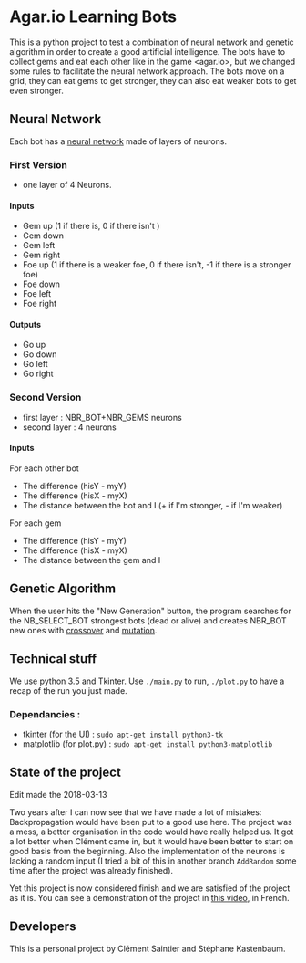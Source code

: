Agar.io Learning Bots
=====================
This is a python project to test a combination of neural network and genetic
algorithm in order to create a good artificial intelligence.
The bots have to collect gems and eat each other like in the game <agar.io>, but
we changed some rules to facilitate the neural network approach. The bots move
on a grid, they can eat gems to get stronger, they can also eat weaker bots to
get even stronger.

Neural Network
--------------
Each bot has a
[neural network](https://en.wikipedia.org/wiki/Artificial_neural_network) made
of layers of neurons.

### First Version
* one layer of 4 Neurons.

#### Inputs
* Gem up (1 if there is, 0  if there isn't )
* Gem down
* Gem left
* Gem right
* Foe up (1 if there is a weaker foe, 0 if there isn't, -1 if there is a
stronger foe)
* Foe down
* Foe left
* Foe right

#### Outputs
* Go up
* Go down
* Go left
* Go right

### Second Version
* first layer : NBR_BOT+NBR_GEMS neurons
* second layer : 4 neurons

#### Inputs
For each other bot
* The difference (hisY - myY)
* The difference (hisX - myX)
* The distance between the bot and I (+ if I'm stronger, - if I'm weaker)

For each gem
* The difference (hisY - myY)
* The difference (hisX - myX)
* The distance between the gem and I

Genetic Algorithm
-----------------
When the user hits the "New Generation" button, the program searches for the
NB_SELECT_BOT strongest bots (dead or alive) and creates NBR_BOT new ones with
[crossover](https://en.wikipedia.org/wiki/Crossover_%28genetic_algorithm%29)
and [mutation](https://en.wikipedia.org/wiki/Mutation_%28genetic_algorithm%29).

Technical stuff
---------------
We use python 3.5 and Tkinter. Use `./main.py` to run, `./plot.py` to have a
recap of the run you just made.

### Dependancies :
* tkinter (for the UI) : `sudo apt-get install python3-tk`
* matplotlib (for plot.py) : `sudo apt-get install python3-matplotlib`


State of the project
--------------------
Edit made the 2018-03-13

Two years after I can now see that we have made a lot of mistakes:
Backpropagation would have been put to a good use here. The project was a mess,
a better organisation in the code would have really helped us. It got a lot
better when Clément came in, but it would have been better to start on good
basis from the beginning. Also the implementation of the neurons is lacking a
random input (I tried a bit of this in another branch `AddRandom` some time
after the project was already finished).

Yet this project is now considered finish and we are satisfied of the project as
it is. You can see a demonstration of the project in
[this video](https://www.youtube.com/watch?v=DG2iipxHxe0), in French.

Developers
----------
This is a personal project by Clément Saintier and Stéphane Kastenbaum.
